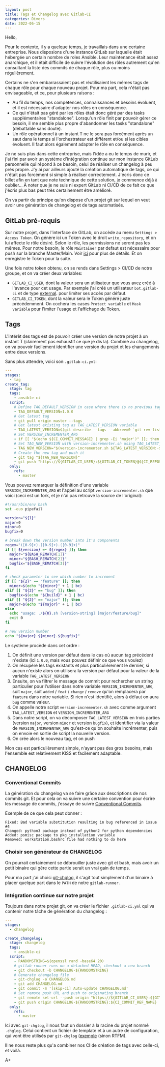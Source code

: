 ```yaml
---
layout: post
title: Tags et Changelog avec Gitlab-CI
categories: Divers
date: 2022-06-15
---
```

Hello,

Pour le contexte, il y a quelque temps,  je travaillais dans une certaine entreprise. Nous disposions d'une instance GitLab sur laquelle était hébergée un certain nombre de roles Ansible. Leur maintenance était assez anarchique, et il était difficile de suivre l'évolution des rôles autrement qu'en consultant la liste des commits de chaque rôle, plus ou moins régulièrement.

Certains ne s'en embarrassaient pas et réutilisaient les mêmes tags de chaque rôle pour chaque nouveau projet. Pour ma part, cela n'était pas envisageable, et ce, pour plusieurs raisons :
- Au fil du temps, nos compétences, connaissances et besoins évoluent, et il est nécessaire d'adapter nos rôles en conséquence.
- Ce qui n'était pas géré par les rôles était donc géré par des tasks supplémentaires "standalone". Lorsqu'un rôle finit par pouvoir gérer ce besoin, il me semble plus propre d'abandonner les tasks "standalone" (débattable sans doute).
- Un rôle opérationnel à un instant T ne le sera pas forcément après un saut dans le temps si l'orchestrateur est différent et/ou si les cibles évoluent. Il faut alors également adapter le rôle en conséquence.

Je ne suis plus dans cette entreprise, mais l'idée a eu le temps de murir, et j'ai fini par avoir un système d'intégration continue sur mon instance GitLab personnelle qui répond à ce besoin, celui de réaliser un changelog à peu près propre. J'y ai par ailleurs ajouté la création automatique de tags, ce qui n'était pas forcément si simple à réaliser correctement. J'écris donc ce billet afin en tant que note technique de cette solution, je commence déjà à oublier... À noter que je ne suis ni expert GitLab ni CI/CD de ce fait ce que j'écris plus bas peut très certainement être amélioré.

On va partir du principe qu'on dispose d'un projet git sur lequel on veut avoir une génération de changelog et de tags automatisés.

## GitLab pré-requis
Sur notre projet, dans l'interface de GitLab, on accède au menu `Settings > Access Token`. On génère ici un Token avec le droit `write_repository`, et on lui affecte le rôle désiré. Selon le rôle, les permissions ne seront pas les mêmes. Pour notre besoin, le rôle `Maintainer` par defaut est nécessaire pour push sur la branche Master/Main. Voir [ici](https://docs.gitlab.com/ee/user/permissions.html#gitlab-cicd-permissions) pour plus de détails. Et on enregistre le Token pour la suite.

Une fois notre token obtenu, on se rends dans Settings > CI/CD de notre groupe, et on va créer deux variables:
- `GITLAB_CI_USER`, dont la valeur sera un utilisateur que vous avez créé à l'avance pour cet usage. Par exemple j'ai créé un utilisateur `bot.gitlab-ci` et de type [external](https://docs.gitlab.com/ee/user/permissions.html#external-users). pour limiter ses accès par défaut.
- `GITLAB_CI_TOKEN`, dont la valeur sera le Token généré juste précédemment. On cochera les cases `Protect variable` et `Mask variable` pour l'imiter l'usage et l'affichage du Token.

## Tags
L'intérêt des tags est de pouvoir créer une version de notre projet à un instant T (clairement pas exhaustif ce que je dis la). Combiné au changelog, on va pouvoir facilement identifier une version du projet et les changements entre deux versions.

Sans plus attendre, voici son  `.gitlab-ci.yml`:

```yaml
---
stages:
  - tag
create_tag:
  stage: tag
  tags:
    - ansible-ci
  script:
    # Define TAG_DEFAULT_VERSION in case where there is no previous tag
    - TAG_DEFAULT_VERSION=1.0.0
    # Get latest tag
    - git pull origin master --tags
    # Get latest existing tag as TAG_LATEST_VERSION variable
    - TAG_LATEST_VERSION=$(git describe --tags --abbrev=0 `git rev-list --tags --max-count=1` || exit 0)
    # Set VERSION_INCREMENTER_ARG
    - if [[ "$(echo ${CI_COMMIT_MESSAGE} | grep -Ei 'major')" ]]; then VERSION_INCREMENTER_ARG=major;  elif [[ "$(echo ${CI_COMMIT_MESSAGE} | grep -Ei 'added|feat|change|remove')" ]]; then VERSION_INCREMENTER_ARG=feature; else VERSION_INCREMENTER_ARG=bug; fi
    # Set TAG_NEW_VERSION with version-incrementer.sh using TAG_LATEST_VERSION or if does not exist, use TAG_DEFAULT_VERSION
    - TAG_NEW_VERSION="$(version-incrementer.sh ${TAG_LATEST_VERSION:-${TAG_DEFAULT_VERSION}} ${VERSION_INCREMENTER_ARG})"
    # Create the new tag and push it
    - git tag "${TAG_NEW_VERSION}"
    - git push "https://${GITLAB_CI_USER}:${GITLAB_CI_TOKEN}@${CI_REPOSITORY_URL#*@}" "${TAG_NEW_VERSION}"
  only:
    refs:
      - master
```

Vous pouvez remarquer la définition d'une variable `VERSION_INCREMENTER_ARG` et l'appel au script `version-incrementer.sh` que voici (ceci est un fork, et je n'ai pas retrouvé la source de l'original):

```bash
#!/usr/bin/env bash
set -euo pipefail

version="${1}"
major=0
minor=0
bugfix=0

# break down the version number into it's components
regex="([0-9]+).([0-9]+).([0-9]+)"
if [[ ${version} =~ ${regex} ]]; then
  major="${BASH_REMATCH[1]}"
  minor="${BASH_REMATCH[2]}"
  bugfix="${BASH_REMATCH[3]}"
fi

# check parameter to see which number to increment
if [[ "${2}" == "feature" ]]; then
  minor=$(echo "${minor}" + 1 | bc)
elif [[ "${2}" == "bug" ]]; then
  bugfix=$(echo "${build}" + 1 | bc)
elif [[ "${2}" == "major" ]]; then
  major=$(echo "${major}" + 1 | bc)
else
  echo "usage: ./${0}.sh [version-string] [major/feature/bug]"
  exit 0
fi

# new version number
echo "${major}.${minor}.${bugfix}"
```

Le système procède dans cet ordre :
1. On définit une version par défaut dans le cas où aucun tag précédent n'existe (ici `1.0.0`, mais vous pouvez définir ce que vous voulez)
2. On récupère les tags existants et plus particulièrement le dernier, si aucun n'existe alors on utilisera la version par défaut pour la valeur de la variable `TAG_LATEST_VERSION`
3. Ensuite, on va filtrer le message de commit pour rechercher un string particulier pour l'utiliser dans notre variable `VERSION_INCREMENTER_ARG`, soit `major`, soit `added` / `feat` / `change` / `remove` qu'on remplacera par `feature` dans notre variable. Si rien n'est identifié, alors à défaut on aura `bug` comme valeur.
4. On appelle notre script `version-incrementer.sh` avec comme argument `TAG_LATEST_VERSION` et `VERSION_INCREMENTER_ARG`
5. Dans notre script, on va décomposer `TAG_LATEST_VERSION` en trois parties (version `major`, version `minor` et version `bugfix`), et identifier via la valeur de `VERSION_INCREMENTER_ARG` qu'est-ce qu'on souhaite incrémenter, puis on envoie en sortie de script la nouvelle version.
6. On crée alors le nouveau tag, et on push

Mon cas est particulièrement simple, n'ayant pas des gros besoins, mais l'ensemble est relativement KISS et facilement adaptable.

## CHANGELOG
### Conventional Commits
La génération du changelog va se faire grâce aux descriptions de nos commits git. Et pour cela on va suivre une certaine convention pour écrire les message de commits, j'essaye de suivre [Conventional Commits](https://www.conventionalcommits.org/en/v1.0.0/#specification).

Exemple de ce que cela peut donner :
```
Fixed: Bad variable substitution resulting in bug referenced in issue #4
Changed: python3 package instead of python2 for python dependencies
Added: psmisc package to pkg_installation variable
Removed: workstation.bashrc file had nothing to do here
```

### Choisir son générateur de CHANGELOG
On pourrait certainement se débrouiller juste avec git et bash, mais avoir un petit binaire qui gère cette partie serait un vrai gain de temps.

Pour ma part j'ai choisi [git-chglog](https://github.com/git-chglog/git-chglog>), il s'agit tout simplement d'un binaire à placer quelque part dans le `PATH` de notre `gitlab-runner`.

### Intégration continue sur notre projet
Toujours dans notre projet git, on va créer le fichier `.gitlab-ci.yml` qui va contenir notre tâche de génération du changelog :

```yaml
---
stages:
  - changelog

create_changelog:
  stage: changelog
  tags:
    - ansible-ci
  script:
    - RANDOMSTRING=$(openssl rand -base64 20)
    # gitlab-runner runs on a detached HEAD, checkout a new branch
    - git checkout -b CHANGELOG-${RANDOMSTRING}
    # Generate changelog file
    - git-chglog -o CHANGELOG.md
    - git add CHANGELOG.md
    - git commit -m '[skip-ci] Auto-update CHANGELOG.md'
    # Set remote push URL and push to originating branch
    - git remote set-url --push origin "https://${GITLAB_CI_USER}:${GITLAB_CI_TOKEN}@${CI_REPOSITORY_URL#*@}"
    - git push origin CHANGELOG-${RANDOMSTRING}:${CI_COMMIT_REF_NAME}
  only:
    refs:
      - master
```

Ici avec `git-chglog`, il nous faut un dossier à la racine du projet nommé `.chglog`. Celui contient un fichier de template et à un autre de configuration, qui vont être utilisés par `git-chglog` ([exemple](<https://github.com/git-chglog/git-chglog/tree/master/.chglog>) (sinon RTFM).

Il ne nous reste plus qu'a combiner nos CI de création de tags avec celle-ci, et voilà.

A+
